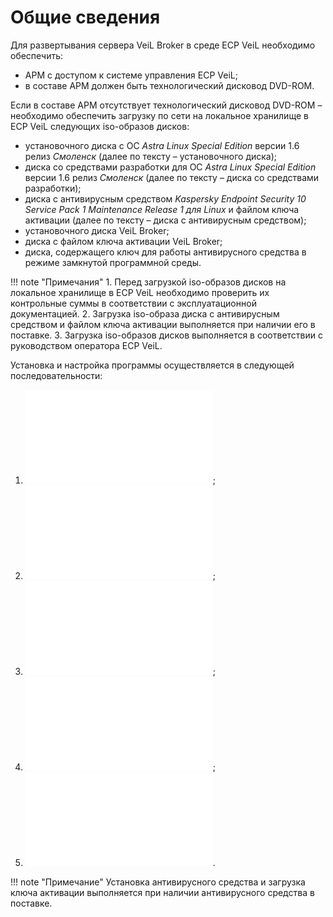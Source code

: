 # Общие сведения

Для развертывания сервера VeiL Broker в среде ECP VeiL необходимо обеспечить:
- АРМ с доступом к системе управления ECP  VeiL;
- в составе АРМ должен быть технологический дисковод DVD-ROM.

Если в составе АРМ отсутствует технологический дисковод DVD-ROM – необходимо обеспечить 
загрузку по сети на локальное хранилище в ECP VeiL следующих iso-образов дисков:
- установочного диска c ОС *Astra Linux Special Edition* версии 1.6 релиз *Смоленск* 
(далее по тексту – установочного диска);
- диска со средствами разработки для ОС *Astra Linux Special Edition* версии 1.6 релиз *Смоленск* 
(далее по тексту – диска со средствами разработки);
- диска с антивирусным средством *Kaspersky Endpoint Security 10 Service Pack 1 Maintenance Release 1 для Linux* 
и файлом ключа активации (далее по тексту – диска с антивирусным средством);
- установочного диска VeiL Broker;
- диска с файлом ключа активации VeiL Broker;
- диска, содержащего ключ для работы антивирусного средства в режиме замкнутой программной среды.

!!! note "Примечания"
    1. Перед загрузкой iso-образов дисков на локальное хранилище в ECP VeiL необходимо проверить 
    их контрольные суммы в соответствии с эксплуатационной документацией.
    2. Загрузка iso-образа диска с антивирусным средством и файлом ключа активации выполняется 
    при наличии его в поставке.
    3. Загрузка iso-образов дисков выполняется в соответствии с руководством оператора ECP VeiL.


Установка и настройка программы осуществляется в следующей последовательности:
1. ![создание ВМ в среде ECP VeiL](create_domains.md);
2. ![установка и настройка ОС *Astra Linux Special Edition* версии 1.6 релиз *Смоленск* на ВМ](install_os.md);
3. ![установка VeiL Broker](install.md);
4. ![установка антивирусного средства и загрузка ключа активации](install_kasper.md);
5. ![запуск и первоначальная настройка программы](first_step.md).

!!! note "Примечание" 
    Установка антивирусного средства и загрузка ключа активации выполняется при наличии 
    антивирусного средства в поставке.
